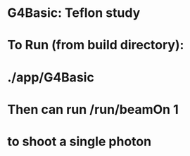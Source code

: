 # G4Basic: Teflon study

# To Run (from build directory):
#    ./app/G4Basic

# Then can run /run/beamOn 1
# to shoot a single photon
